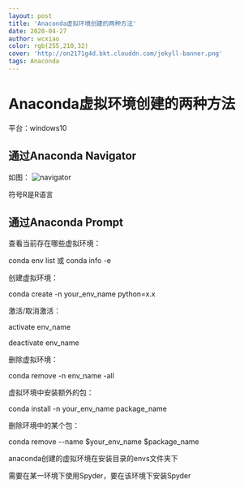 ```yaml
---
layout: post
title: 'Anaconda虚拟环境创建的两种方法'
date: 2020-04-27
author: wcxiao
color: rgb(255,210,32)
cover: 'http://on2171g4d.bkt.clouddn.com/jekyll-banner.png'
tags: Anaconda
---
```


# Anaconda虚拟环境创建的两种方法

平台：windows10

## 通过Anaconda Navigator

如图：
![navigator](https://picholder.oss-cn-shanghai.aliyuncs.com/anaconda/navigator.png)

符号R是R语言

## 通过Anaconda Prompt

查看当前存在哪些虚拟环境：

conda env list 或 conda info -e

创建虚拟环境：

conda create -n your_env_name python=x.x

激活/取消激活：

activate env_name

deactivate env_name

删除虚拟环境：

conda remove -n env_name -all

虚拟环境中安装额外的包：

conda install -n your_env_name package_name

删除环境中的某个包：

conda remove --name $your_env_name  $package_name

anaconda创建的虚拟环境在安装目录的envs文件夹下

需要在某一环境下使用Spyder，要在该环境下安装Spyder
